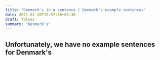 ```yaml
---
title: "Denmark's in a sentence | Denmark's example sentences"
date: 2021-01-20T19:57:50+05:30
draft: falses
summary: "Denmark's"
---
```

## Unfortunately, we have no example sentences for Denmark's                 
